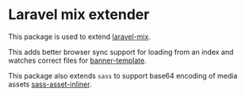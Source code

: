 # Laravel mix extender

This package is used to extend [laravel-mix](https://github.com/JeffreyWay/laravel-mix).

This adds better browser sync support for loading from an index and watches correct files for [banner-template](https://github.com/LasseHaslev/banner-template).

This package also extends `sass` to support base64 encoding of media assets [sass-asset-inliner](https://github.com/LasseHaslev/sass-asset-inliner).
